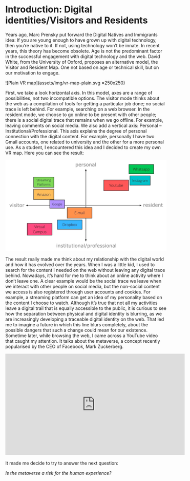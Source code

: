 # Introduction: Digital identities/Visitors and Residents
Years ago, Marc Prensky put forward the Digital Natives and Immigrants idea: If you are young enough to have grown up with digital technology, then you’re native to it. If not, using technology won’t be innate. In recent years, this theory has become obsolete. Age is not the predominant factor in the successful engagement with digital technology and the web. David White, from the University of Oxford, proposes an alternative model, the Visitor and Resident Map. One not based on age or technical skill, but on our motivation to engage.

![Plain VR map](assets/img/vr-map-plain.svg =250x250)

First, we take a look horizontal axis. In this model, axes are a range of possibilities, not two incompatible options. The visitor mode thinks about the web as a compilation of tools for getting a particular job done; no social trace is left behind. For example, searching on a web browser. In the resident mode, we choose to go online to be present with other people; there is a social digital trace that remains when we go offline. For example, leaving comments on social media.
We also add a vertical axis: Personal – Institutional/Professional. This axis explains the degree of personal connection with the digital content. For example, personally I have two Gmail accounts, one related to university and the other for a more personal use.
As a student, I encountered this idea and I decided to create my own VR map. Here you can see the result:

![My VR map](assets/img/vr-map-v3.jpg)

The result really made me think about my relationship with the digital world and how it has evolved over the years. When I was a little kid, I used to search for the content I needed on the web without leaving any digital trace behind. Nowadays, it’s hard for me to think about an online activity where I don’t leave one. A clear example would be the social trace we leave when we interact with other people on social media, but the non-social content we access is also registered through user accounts and cookies. For example, a streaming platform can get an idea of my personality based on the content I choose to watch. 
Although it’s true that not all my activities leave a digital trail that is equally accessible to the public, it is curious to see how the separation between physical and digital identity is blurring, as we are increasingly developing a traceable digital identity on the web. That led me to imagine a future in which this line blurs completely, about the possible dangers that such a change could mean for our existence.
Sometime later, while browsing the web, I came across a YouTube video that caught my attention. It talks about the metaverse, a concept recently popularised by the CEO of Facebook, Mark Zuckerberg.

<iframe width="560" height="315" src="https://www.youtube.com/embed/Q01gSr6j9ZM" title="YouTube video player" frameborder="0" allow="accelerometer; autoplay; clipboard-write; encrypted-media; gyroscope; picture-in-picture" allowfullscreen></iframe>

It made me decide to try to answer the next question:

*Is the metaverse a risk for the human experience?*

